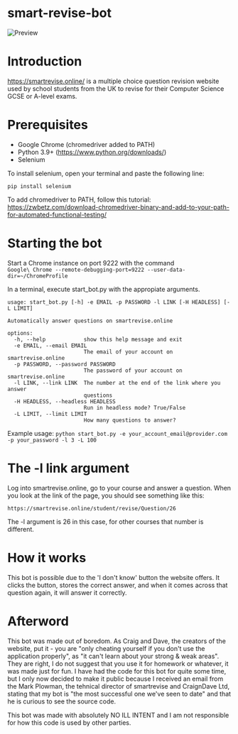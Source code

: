 # smart-revise-bot
![Preview](https://i.imgur.com/okgz66Z.gif)


# Introduction
https://smartrevise.online/ is a multiple choice question revision website used by school students from the UK to revise for their Computer Science GCSE or A-level exams.

# Prerequisites
- Google Chrome (chromedriver added to PATH) 
- Python 3.9+ (https://www.python.org/downloads/)
- Selenium

To install selenium, open your terminal and paste the following line:
```
pip install selenium
```

To add chromedriver to PATH, follow this tutorial: 
https://zwbetz.com/download-chromedriver-binary-and-add-to-your-path-for-automated-functional-testing/

# Starting the bot
Start a Chrome instance on port 9222 with the command  
`Google\ Chrome --remote-debugging-port=9222 --user-data-dir=~/ChromeProfile`


In a terminal, execute start_bot.py with the appropiate arguments.
```
usage: start_bot.py [-h] -e EMAIL -p PASSWORD -l LINK [-H HEADLESS] [-L LIMIT]

Automatically answer questions on smartrevise.online

options:
  -h, --help            show this help message and exit
  -e EMAIL, --email EMAIL
                        The email of your account on smartrevise.online
  -p PASSWORD, --password PASSWORD
                        The password of your account on smartrevise.online
  -l LINK, --link LINK  The number at the end of the link where you answer
                        questions
  -H HEADLESS, --headless HEADLESS
                        Run in headless mode? True/False
  -L LIMIT, --limit LIMIT
                        How many questions to answer?
```

Example usage: `python start_bot.py -e your_account_email@provider.com -p your_password -l 3 -L 100`

# The -l link argument
Log into smartrevise.online, go to your course and answer a question. When you look at the link of the page, you should see something like this:
```
https://smartrevise.online/student/revise/Question/26
```

The -l argument is 26 in this case, for other courses that number is different.

# How it works
This bot is possible due to the 'I don't know' button the website offers. It clicks the button, stores the correct answer, and when it comes across that question again, it will answer it correctly.

# Afterword 
This bot was made out of boredom. As Craig and Dave, the creators of the website, put it - you are "only cheating yourself if you don't use the application properly", as "it can't learn about your strong & weak areas". They are right, I do not suggest that you use it for homework or whatever, it was made just for fun.
I have had the code for this bot for quite some time, but I only now decided to make it public because I received an email from the Mark Plowman, the tehnical director of smartrevise and CraignDave Ltd, stating that my bot is "the most successful one we've seen to date" and that he is curious to see the source code.

This bot was made with absolutely NO ILL INTENT and I am not responsible for how this code is used by other parties.




